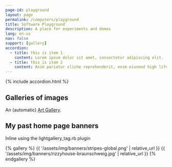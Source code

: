```yaml
---
page-id: playground
layout: page
permalink: /computers/playground
title: Software Playground
description: A place for experiments and demos
lang: en-us
nav: false
support: [gallery]
accordion:
  - title: this is item 1
    content: Lorem ipsum dolor sit amet, consectetur adipiscing elit.
  - title: this is item 2
    content: Anim pariatur cliche reprehenderit, enim eiusmod high life accusamus terry richardson ad squid. 3 wolf moon officia aute, non cupidatat skateboard dolor brunch. Food truck quinoa nesciunt laborum eiusmod. Brunch 3 wolf moon tempor, sunt aliqua put a bird on it squid single-origin coffee nulla assumenda shoreditch et. Nihil anim keffiyeh helvetica, craft beer labore wes anderson cred nesciunt sapiente ea proident. Ad vegan excepteur butcher vice lomo. Leggings occaecat craft beer farm-to-table, raw denim aesthetic synth nesciunt you probably haven't heard of them accusamus labore sustainable VHS.
---
```


{% include accordion.html %}

## Galleries of images

An (automatic) <a href="{{ site.baseurl }}/assets/art_gallery/index.html">Art Gallery</a>.

## My past home page banners

Inline using the lightgallery_tag.rb plugin

{% gallery %}
{{ '/assets/img/banners/stripes-global.png' | relative_url }}
{{ '/assets/img/banners/rizzyhouse-braunschweig.jpg' | relative_url }}
{% endgallery %}

